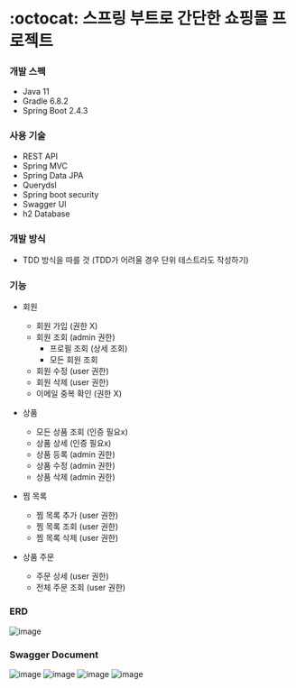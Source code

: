 # :octocat: 스프링 부트로 간단한 쇼핑몰 프로젝트

### 개발 스펙
* Java 11
* Gradle 6.8.2
* Spring Boot 2.4.3

### 사용 기술
* REST API
* Spring MVC
* Spring Data JPA
* Querydsl
* Spring boot security
* Swagger UI
* h2 Database

### 개발 방식
* TDD 방식을 따를 것 (TDD가 어려울 경우 단위 테스트라도 작성하기)

### 기능
* 회원
  * 회원 가입 (권한 X)
  * 회원 조회 (admin 권한)
    * 프로필 조회 (상세 조회)
    * 모든 회원 조회
  * 회원 수정 (user 권한)
  * 회원 삭제 (user 권한)
  * 이메일 중복 확인 (권한 X)
    
    
* 상품
  * 모든 상품 조회 (인증 필요x)
  * 상품 상세 (인증 필요x)
  * 상품 등록 (admin 권한)
  * 상품 수정 (admin 권한)
  * 상품 삭제 (admin 권한)

* 찜 목록
  * 찜 목록 추가 (user 권한)
  * 찜 목록 조회 (user 권한)
  * 찜 목록 삭제 (user 권한)

* 상품 주문
  * 주문 상세 (user 권한)
  * 전체 주문 조회 (user 권한)
  
  
### ERD
![image](https://user-images.githubusercontent.com/64251594/111862415-943d1f00-8998-11eb-961d-cee77315a3ad.png)



### Swagger Document

![image](https://user-images.githubusercontent.com/64251594/111862587-90f66300-8999-11eb-8e6a-e8ae64642658.png)
![image](https://user-images.githubusercontent.com/64251594/111862594-9653ad80-8999-11eb-90ce-612dc9bed553.png)
![image](https://user-images.githubusercontent.com/64251594/111862605-9e135200-8999-11eb-8f2d-0bc8299ac205.png)
![image](https://user-images.githubusercontent.com/64251594/111862612-a3709c80-8999-11eb-8d5b-34bc1216a0ea.png)


